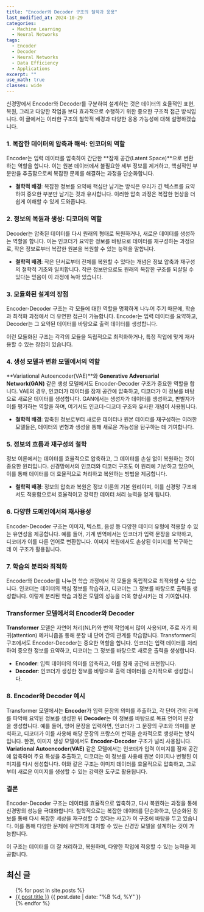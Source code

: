 ```yaml
---
title: "Encoder와 Decoder 구조의 철학과 응용"
last_modified_at: 2024-10-29
categories:
  - Machine Learning
  - Neural Networks
tags:
  - Encoder
  - Decoder
  - Neural Networks
  - Data Efficiency
  - Applications
excerpt: ""
use_math: true
classes: wide
---
```


신경망에서 Encoder와 Decoder를 구분하여 설계하는 것은 데이터의 효율적인 표현, 복원, 그리고 다양한 작업을 보다 효과적으로 수행하기 위한 중요한 구조적 접근 방식입니다. 이 글에서는 이러한 구조의 철학적 배경과 다양한 응용 가능성에 대해 설명하겠습니다.

### 1. 복잡한 데이터의 압축과 해석: 인코더의 역할

Encoder는 입력 데이터를 압축하여 간단한 **잠재 공간(Latent Space)**으로 변환하는 역할을 합니다. 이는 원본 데이터에서 불필요한 세부 정보를 제거하고, 핵심적인 부분만을 추출함으로써 복잡한 문제를 해결하는 과정을 단순화합니다.

- **철학적 배경**: 복잡한 정보를 요약해 핵심만 남기는 방식은 우리가 긴 텍스트를 요약하여 중요한 부분만 남기는 것과 유사합니다. 이러한 압축 과정은 복잡한 현상을 더 쉽게 이해할 수 있게 도와줍니다.

### 2. 정보의 복원과 생성: 디코더의 역할

Decoder는 압축된 데이터를 다시 원래의 형태로 복원하거나, 새로운 데이터를 생성하는 역할을 합니다. 이는 인코더가 요약한 정보를 바탕으로 데이터를 재구성하는 과정으로, 작은 정보로부터 복잡한 원본을 복원할 수 있는 능력을 말합니다.

- **철학적 배경**: 작은 단서로부터 전체를 복원할 수 있다는 개념은 정보 압축과 재구성의 철학적 기초와 일치합니다. 작은 정보만으로도 원래의 복잡한 구조를 되살릴 수 있다는 믿음이 이 과정에 녹아 있습니다.

### 3. 모듈화된 설계의 장점

Encoder-Decoder 구조는 각 모듈에 대한 역할을 명확하게 나누어 주기 때문에, 학습과 최적화 과정에서 더 유연한 접근이 가능합니다. Encoder는 입력 데이터를 요약하고, Decoder는 그 요약된 데이터를 바탕으로 출력 데이터를 생성합니다.

이런 모듈화된 구조는 각각의 모듈을 독립적으로 최적화하거나, 특정 작업에 맞게 재사용할 수 있는 장점이 있습니다.

### 4. 생성 모델과 변환 모델에서의 역할

**Variational Autoencoder(VAE)**와 **Generative Adversarial Network(GAN)** 같은 생성 모델에서도 Encoder-Decoder 구조가 중요한 역할을 합니다. VAE의 경우, 인코더가 데이터를 잠재 공간에 압축하고, 디코더가 이 정보를 바탕으로 새로운 데이터를 생성합니다. GAN에서는 생성자가 데이터를 생성하고, 판별자가 이를 평가하는 역할을 하며, 여기서도 인코더-디코더 구조와 유사한 개념이 사용됩니다.

- **철학적 배경**: 압축된 정보로부터 새로운 데이터나 원본 데이터를 재구성하는 이러한 모델들은, 데이터의 변형과 생성을 통해 새로운 가능성을 탐구하는 데 기여합니다.

### 5. 정보의 흐름과 재구성의 철학

정보 이론에서는 데이터를 효율적으로 압축하고, 그 데이터를 손실 없이 복원하는 것이 중요한 원리입니다. 신경망에서의 인코더와 디코더 구조도 이 원리에 기반하고 있으며, 이를 통해 데이터를 더 효율적으로 처리하고 복원하는 방법을 제공합니다.

- **철학적 배경**: 정보의 압축과 복원은 정보 이론의 기본 원리이며, 이를 신경망 구조에서도 적용함으로써 효율적이고 강력한 데이터 처리 능력을 얻게 됩니다.

### 6. 다양한 도메인에서의 재사용성

Encoder-Decoder 구조는 이미지, 텍스트, 음성 등 다양한 데이터 유형에 적용할 수 있는 유연성을 제공합니다. 예를 들어, 기계 번역에서는 인코더가 입력 문장을 요약하고, 디코더가 이를 다른 언어로 변환합니다. 이미지 복원에서도 손상된 이미지를 복구하는 데 이 구조가 활용됩니다.

### 7. 학습의 분리와 최적화

Encoder와 Decoder를 나누면 학습 과정에서 각 모듈을 독립적으로 최적화할 수 있습니다. 인코더는 데이터의 핵심 정보를 학습하고, 디코더는 그 정보를 바탕으로 출력을 생성합니다. 이렇게 분리된 학습 과정은 모델의 성능을 더욱 향상시키는 데 기여합니다.

### Transformer 모델에서의 Encoder와 Decoder

**Transformer** 모델은 자연어 처리(NLP)와 번역 작업에서 많이 사용되며, 주로 자기 회귀(attention) 메커니즘을 통해 문장 내 단어 간의 관계를 학습합니다. Transformer의 구조에서도 Encoder-Decoder는 중요한 역할을 합니다. 인코더는 입력 데이터를 처리하여 중요한 정보를 요약하고, 디코더는 그 정보를 바탕으로 새로운 출력을 생성합니다.

- **Encoder**: 입력 데이터의 의미를 압축하고, 이를 잠재 공간에 표현합니다.
- **Decoder**: 인코더가 생성한 정보를 바탕으로 출력 데이터를 순차적으로 생성합니다.

### 8. Encoder와 Decoder 예시

Transformer 모델에서는 **Encoder**가 입력 문장의 의미를 추출하고, 각 단어 간의 관계를 파악해 요약된 정보를 생성한 뒤 **Decoder**는 이 정보를 바탕으로 목표 언어의 문장을 생성합니다. 예를 들어, 영어 문장을 입력하면, 인코더가 그 문장의 구조와 의미를 분석하고, 디코더가 이를 사용해 해당 문장의 프랑스어 번역을 순차적으로 생성하는 방식입니다. 한편, 이미지 생성 모델에서도 **Encoder-Decoder** 구조가 널리 사용됩니다. **Variational Autoencoder(VAE)** 같은 모델에서는 인코더가 입력 이미지를 잠재 공간에 압축하여 주요 특성을 추출하고, 디코더는 이 정보를 사용해 원본 이미지나 변형된 이미지를 다시 생성합니다. 이와 같은 구조는 이미지 데이터를 효율적으로 압축하고, 그로부터 새로운 이미지를 생성할 수 있는 강력한 도구로 활용됩니다.

### 결론

Encoder-Decoder 구조는 데이터를 효율적으로 압축하고, 다시 복원하는 과정을 통해 신경망의 성능을 극대화합니다. 철학적으로는 복잡한 데이터를 단순화하고, 단순화된 정보를 통해 다시 복잡한 세상을 재구성할 수 있다는 사고가 이 구조에 바탕을 두고 있습니다. 이를 통해 다양한 문제에 유연하게 대처할 수 있는 신경망 모델을 설계하는 것이 가능합니다.

이 구조는 데이터를 더 잘 처리하고, 복원하며, 다양한 작업에 적응할 수 있는 능력을 제공합니다.

## 최신 글
<ul>
  {% for post in site.posts %}
    <li>
      <a href="{{ post.url }}">{{ post.title }}</a>
      <span>{{ post.date | date: "%B %d, %Y" }}</span>
    </li>
  {% endfor %}
</ul>